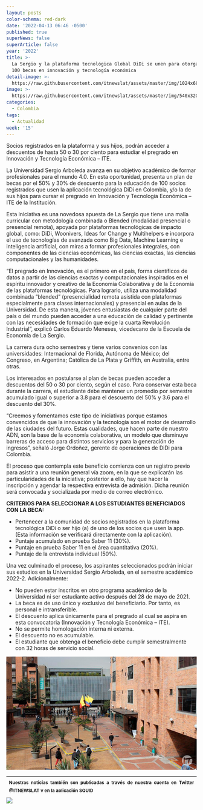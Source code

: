 ```yaml
---
layout: posts
color-schema: red-dark
date: '2022-04-13 06:46 -0500'
published: true
superNews: false
superArticle: false
year: '2022'
title: >-
  La Sergio y la plataforma tecnológica Global DiDi se unen para otorgar hasta
  100 becas en innovación y tecnología económica
detail-image: >-
  https://raw.githubusercontent.com/itnewslat/assets/master/img/1024x680/uni-colombia-g.jpg
image: >-
  https://raw.githubusercontent.com/itnewslat/assets/master/img/540x320/uni-colombia-p.jpg
categories:
  - Colombia
tags:
  - Actualidad
week: '15'
---
```

Socios registrados en la plataforma y sus hijos, podrán acceder a descuentos de hasta 50 o 30 por ciento para estudiar el pregrado en Innovación y Tecnología Económica – ITE.

La Universidad Sergio Arboleda avanza en su objetivo académico de formar profesionales para el mundo 4.0. En esta oportunidad, presenta un plan de becas por el 50% y 30% de descuento para la educación de 100 socios registrados que usen la aplicación tecnológica DiDi en Colombia, y/o la de sus hijos para cursar el pregrado en Innovación y Tecnología Económica – ITE de la Institución.

Esta iniciativa es una novedosa apuesta de La Sergio que tiene una malla curricular con metodología combinada o Blended (modalidad presencial o presencial remota), apoyada por plataformas tecnológicas de impacto global, como: DiDi, Woonivers, Ideas for Change y Multihelpers e incorpora el uso de tecnologías de avanzada como Big Data, Machine Learning e inteligencia artificial, con miras a formar profesionales integrales, con componentes de las ciencias económicas, las ciencias exactas, las ciencias computacionales y las humanidades.

“El pregrado en Innovación, es el primero en el país, forma científicos de datos a partir de las ciencias exactas y computacionales inspirados en el espíritu innovador y creativo de la Economía Colaborativa y de la Economía de las plataformas tecnológicas. Para lograrlo, utiliza una modalidad combinada “blended”  (presencialidad remota asistida con plataformas especialmente para clases internacionales) y presencial en aulas de la Universidad. De esta manera, jóvenes entusiastas de cualquier parte del país o del mundo pueden acceder a una educación de calidad y pertinente con las necesidades de formación que exige la cuarta Revolución Industrial”, explicó Carlos Eduardo Meneses, vicedecano de la Escuela de Economía de La Sergio.

La carrera dura ocho semestres y tiene varios convenios con las universidades: Internacional de Florida, Autónoma de México; del Congreso, en Argentina; Católica de La Plata y Griffith, en Australia, entre otras.

Los interesados en postularse al plan de becas pueden acceder a descuentos del 50 o 30 por ciento, según el caso. Para conservar esta beca durante la carrera, el estudiante debe mantener un promedio por semestre acumulado igual o superior a 3.8 para el descuento del 50% y 3.6 para el descuento del 30%. 

“Creemos y fomentamos este tipo de iniciativas porque estamos convencidos de que la innovación y la tecnología son el motor de desarrollo de las ciudades del futuro. Estas cualidades, que hacen parte de nuestro ADN, son la base de la economía colaborativa, un modelo que disminuye barreras de acceso para distintos servicios y para la generación de ingresos”, señaló Jorge Ordoñez, gerente de operaciones de DiDi para Colombia.

El proceso que contempla este beneficio comienza con un registro previo para asistir a una reunión general vía zoom, en la que se explicarán las particularidades de la iniciativa; posterior a ello, hay que hacer la inscripción y agendar la respectiva entrevista de admisión. Dicha reunión será convocada y socializada por medio de correo electrónico.

**CRITERIOS PARA SELECCIONAR A LOS ESTUDIANTES BENEFICIADOS CON LA BECA:**

- Pertenecer a la comunidad de socios registrados en la plataforma tecnológica DiDi o ser hijo (a) de uno de los socios que usen la app. (Esta información se verificará directamente con la aplicación).
- Puntaje acumulado en prueba Saber 11 (30%).
- Puntaje en prueba Saber 11 en el área cuantitativa (20%).
- Puntaje de la entrevista individual (50%).
 
Una vez culminado el proceso, los aspirantes seleccionados podrán iniciar sus estudios en la Universidad Sergio Arboleda, en el semestre académico 2022-2. Adicionalmente:

- No pueden estar inscritos en otro programa académico de la Universidad ni ser estudiante activo después del 28 de mayo de 2021.
- La beca es de uso único y exclusivo del beneficiario. Por tanto, es personal e intransferible.
- El descuento aplica únicamente para el pregrado al cual se aspira en esta convocatoria (Innovación y Tecnología Económica – ITE).
- No se permite homologación interna ni externa.
- El descuento no es acumulable.
- El estudiante que obtenga el beneficio debe cumplir semestralmente con 32 horas de servicio social.

![](https://raw.githubusercontent.com/itnewslat/assets/master/img/540x320/uni-colombia-p.jpg)

<table style="height: 42px;" width="569">
<tbody>
<tr>
<td style="text-align: justify;"><sub><strong>Nuestras noticias también son publicadas a través de nuestra cuenta en Twitter <a href="https://twitter.com/itnewslat?lang=es">@ITNEWSLAT</a> y en la aplicación <a href="https://squidapp.co/en/">SQUID</a></strong></sub></td>
</tr>
</tbody>
</table>

<img src="https://tracker.metricool.com/c3po.jpg?hash=56f88a41e39ab42c063cc51676587a04"/>